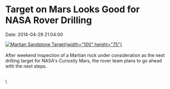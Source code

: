 Target on Mars Looks Good for NASA Rover Drilling
=================================================

Date: 2014-04-29 21:04:00

[![Martian Sandstone
Target](http://www.jpl.nasa.gov/images/msl/20140429/pia18088-226.gif){width="100"
height="75"}](http://www.jpl.nasa.gov/news/news.cfm?release=2014-134&rn=news.xml&rst=4128)\
\
After weekend inspection of a Martian rock under consideration as the
next drilling target for NASA\'s Curiosity Mars, the rover team plans to
go ahead with the next steps.

\
\
